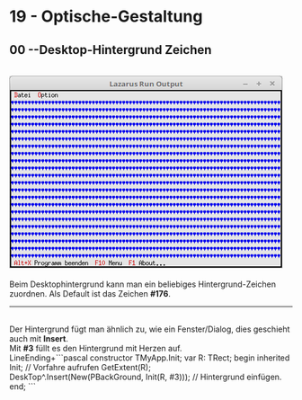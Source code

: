 # 19 - Optische-Gestaltung
## 00 --Desktop-Hintergrund Zeichen
<br>
<img src="image.png" alt="Selfhtml"><br><br>
Beim Desktophintergrund kann man ein beliebiges Hintergrund-Zeichen zuordnen. Als Default ist das Zeichen <b>#176</b>.<br>
<hr><br>
Der Hintergrund fügt man ähnlich zu, wie ein Fenster/Dialog, dies geschieht auch mit <b>Insert</b>.<br>
Mit <b>#3</b> füllt es den Hintergrund mit Herzen auf.<br>
LineEnding+```pascal
  constructor TMyApp.Init;
  var
    R: TRect;
  begin
    inherited Init;                                      // Vorfahre aufrufen
    GetExtent(R);
<br>
    DeskTop^.Insert(New(PBackGround, Init(R, #3)));   // Hintergrund einfügen.
  end;
```
<br>


